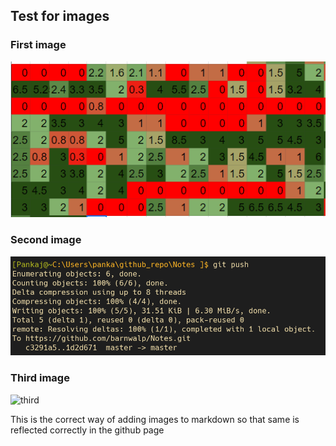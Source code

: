 ## Test for images

### First image
![first](images/05.10.20_1.png)

### Second image
![second](images/05.10.20_2.png)

### Third image
![third](images/05.10.20_3.png)

This is the correct way of adding images to markdown so that same is
reflected correctly in the github page



